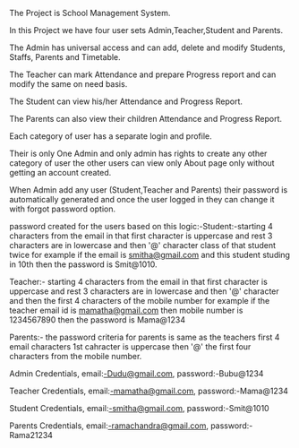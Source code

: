 The Project is School Management System.

In this Project we have four user sets Admin,Teacher,Student and Parents.

The Admin has universal access and can add, delete and modify Students, Staffs, Parents and Timetable.

The Teacher can mark Attendance and prepare Progress report and can modify the same on need basis.

The Student can view his/her Attendance and Progress Report.

The Parents can also view their children Attendance and Progress Report.

Each category of user has a separate login and profile.

Their is only One Admin and only admin has rights to create any other category of user the other users can view only About page only without getting an account created.

When Admin add any user (Student,Teacher and Parents) their password is automatically generated and once the user logged in they can change it with forgot password option.

password created for the users based on this logic:-Student:-starting 4 characters from the email in that first character is uppercase and rest 3 characters are in lowercase and then '@' character class of that student twice for example if the email is smitha@gmail.com and this student studing in 10th then the password is Smit@1010.

Teacher:- starting 4 characters from the email in that first character is uppercase and rest 3 characters are in lowercase and then '@' character and then the first 4 characters of the mobile number for example if the teacher email id is mamatha@gmail.com then mobile number is 1234567890 then the password is Mama@1234

Parents:- the password criteria for parents is same as the teachers first 4 email characters 1st cahracter is uppercase then '@' the first four characters from the mobile number.

Admin Credentials,
email:-Dudu@gmail.com,
password:-Bubu@1234

Teacher Credentials,
email:-mamatha@gmail.com,
password:-Mama@1234

Student Credentials,
email:-smitha@gmail.com,
password:-Smit@1010

Parents Credentials,
email:-ramachandra@gmail.com,
password:-Rama21234
